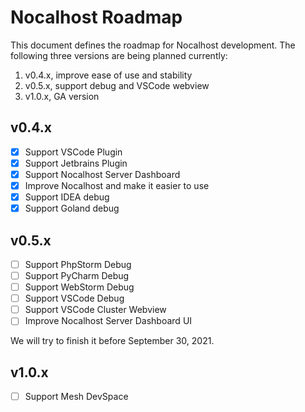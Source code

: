 # Nocalhost Roadmap

This document defines the roadmap for Nocalhost development. The following three versions are being planned currently:

1. v0.4.x, improve ease of use and stability
2. v0.5.x, support debug and VSCode webview
3. v1.0.x, GA version

## v0.4.x

- [x] Support VSCode Plugin
- [x] Support Jetbrains Plugin
- [x] Support Nocalhost Server Dashboard
- [x] Improve Nocalhost and make it easier to use
- [x] Support IDEA debug
- [x] Support Goland debug

## v0.5.x

- [ ] Support PhpStorm Debug
- [ ] Support PyCharm Debug
- [ ] Support WebStorm Debug
- [ ] Support VSCode Debug
- [ ] Support VSCode Cluster Webview
- [ ] Improve Nocalhost Server Dashboard UI

We will try to finish it before September 30, 2021.

## v1.0.x

- [ ] Support Mesh DevSpace
